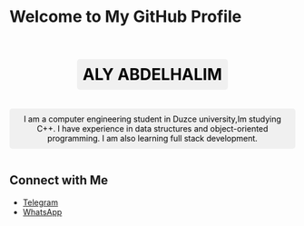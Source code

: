 # Welcome to My GitHub Profile

<div align="center">
  <h1 style="background-color:#f0f0f0;padding:10px;border-radius:5px;display:inline-block;animation:move 5s infinite alternate ease-in-out, colorChange 10s infinite alternate ease-in-out;">
    ALY ABDELHALIM
  </h1>
</div>

<div align="center">
  <p style="background-color:#f0f0f0;padding:10px;border-radius:5px;display:inline-block;animation:move 5s infinite alternate ease-in-out, colorChange 10s infinite alternate ease-in-out;">
    I am a computer engineering student in Duzce university,Im studying C++. I have experience in data structures and object-oriented programming. I am also learning full stack development.
  </p>
</div>

## Connect with Me

- [Telegram](https://t.me/alyabdelhalim)
- [WhatsApp](https://wa.me/905527797598?text=Hello,%20I%20need%20your%20help%20in...)

<!-- HTML and CSS for moving name and description with background and color change -->
<style>
@keyframes move {
  0% { transform: translateX(0) translateY(0) rotate(0deg); }
  25% { transform: translateX(10px) translateY(-10px) rotate(5deg); }
  50% { transform: translateX(-10px) translateY(10px) rotate(-5deg); }
  75% { transform: translateX(10px) translateY(10px) rotate(0deg); }
  100% { transform: translateX(0) translateY(0) rotate(0deg); }
}

@keyframes colorChange {
  0% { color: #000000; background-color: #f0f0f0; }
  25% { color: #ff0000; background-color: #ffe6e6; }
  50% { color: #00ff00; background-color: #e6ffe6; }
  75% { color: #0000ff; background-color: #e6e6ff; }
  100% { color: #000000; background-color: #f0f0f0; }
}
</style>
<div style="display:none;">
  <div style="animation:move 5s infinite alternate ease-in-out;"></div>
  <div style="animation:colorChange 10s infinite alternate ease-in-out;"></div>
</div>
